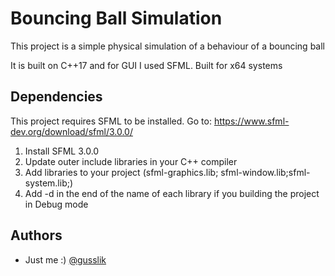 
# Bouncing Ball Simulation

This project is a simple physical simulation of a behaviour of a bouncing ball

It is built on C++17 and for GUI I used SFML. Built for x64 systems
## Dependencies

This project requires SFML to be installed. Go to: https://www.sfml-dev.org/download/sfml/3.0.0/

1. Install SFML 3.0.0    
2. Update outer include libraries in your C++ compiler
3. Add libraries to your project (sfml-graphics.lib; sfml-window.lib;sfml-system.lib;)
4. Add -d in the end of the name of each library if you building the project in Debug mode
## Authors

- Just me :) [@gusslik](https://github.com/gusslik)

